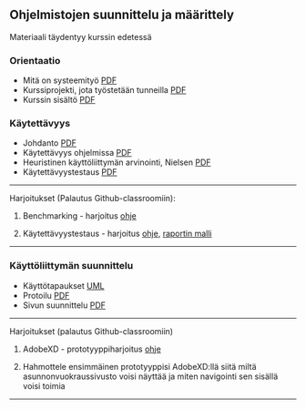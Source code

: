 ## Ohjelmistojen suunnittelu ja määrittely

Materiaali täydentyy kurssin edetessä

### Orientaatio

- Mitä on systeemityö [PDF](http://www.leeniemi.net/syst19/materiaali/syst19.pdf)
- Kurssiprojekti, jota työstetään tunneilla [PDF](http://www.leeniemi.net/syst19/materiaali/Asunnonvuokraus.pdf)
- Kurssin sisältö [PDF](https://omaareena-my.sharepoint.com/:b:/g/personal/tiina_partanen_edu_tampere_fi/EXLRfsMGz6lDvQfKAOGQFg8Bw6YbktH8anBUzb-0tm-wrg?e=7H952w)

### Käytettävyys

- Johdanto [PDF](http://www.leeniemi.net/syst19/materiaali/Kayt_orientaatio.pdf)
- Käytettävyys ohjelmissa [PDF](http://www.leeniemi.net/syst19/materiaali/Kayt_ohjelmointi.pdf)
- Heuristinen käyttöliittymän arvinointi, Nielsen [PDF](http://www.leeniemi.net/syst19/materiaali/Kayt_Nielsen.pdf)
- Käytettävyystestaus [PDF](https://omaareena-my.sharepoint.com/:b:/g/personal/tiina_partanen_edu_tampere_fi/ETRPeMNsQL1NtRJwLaHRjGwBMxaCAp45JcncJ3gsjEv2lw?e=lRF3tS)

---
Harjoitukset (Palautus Github-classroomiin):

1. Benchmarking - harjoitus [ohje](http://www.leeniemi.net/syst19/index.php?sivu=hartyo1)

2. Käytettävyystestaus - harjoitus [ohje](https://omaareena-my.sharepoint.com/:b:/g/personal/tiina_partanen_edu_tampere_fi/EScBXMrdye9JgJ3GpbQnQWsBHqk73EqdSMciRXxE-CEtWg?e=bbnhSQ), [raportin malli](https://omaareena-my.sharepoint.com/:b:/g/personal/tiina_partanen_edu_tampere_fi/EXktQMpUi45Gof2rmMYM-68B3E2zsOIr7f0y30uIyeY5eA?e=b8hmaq​)

---
### Käyttöliittymän suunnittelu

- Käyttötapaukset [UML](http://www.leeniemi.net/syst19/index.php?sivu=UML)
- Protoilu [PDF](http://www.leeniemi.net/syst19/materiaali/protoilu.pdf)
- Sivun suunnittelu [PDF](http://www.leeniemi.net/syst19/materiaali/Kayt_websivu.pdf)

---
Harjoitukset (palautus Github-classroomiin)

1. AdobeXD - prototyyppiharjoitus [ohje](http://www.leeniemi.net/syst19/index.php?sivu=xd)

2. Hahmottele ensimmäinen prototyyppisi AdobeXD:llä siitä miltä asunnonvuokraussivusto voisi näyttää ja miten navigointi sen sisällä voisi toimia

---